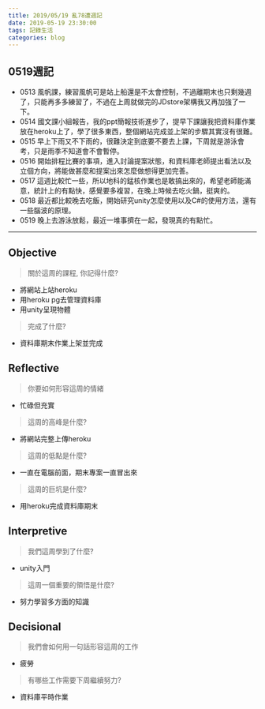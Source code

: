 ```yaml
---
title: 2019/05/19 亂78遭週記
date: 2019-05-19 23:30:00
tags: 記錄生活
categories: blog
---
```

## **0519週記**

- 0513 風帆課，練習風帆可是站上船還是不太會控制，不過離期末也只剩幾週了，只能再多多練習了，不過在上周就做完的JDstore架構我又再加強了一下。
- 0514 國文課小組報告，我的ppt簡報技術進步了，提早下課讓我把資料庫作業放在heroku上了，學了很多東西，整個網站完成並上架的步驟其實沒有很難。
- 0515 早上下雨又不下雨的，很難決定到底要不要去上課，下周就是游泳會考，只是雨季不知道會不會暫停。
- 0516 開始排程比賽的事項，進入討論提案狀態，和資料庫老師提出看法以及立個方向，將能做甚麼和提案出來怎麼做想得更加完善。
- 0517 這週比較忙一些，所以地科的錳核作業也是敢搞出來的，希望老師能滿意，統計上的有點快，感覺要多複習，在晚上時候去吃火鍋，挺爽的。
- 0518 最近都比較晚去吃飯，開始研究unity怎麼使用以及C#的使用方法，還有一些腦波的原理。
- 0519 晚上去游泳放鬆，最近一堆事擠在一起，發現真的有點忙。

---
<!-- more -->
## **Objective**

> 關於這周的課程, 你記得什麼?

- 將網站上站heroku
- 用heroku pg去管理資料庫
- 用unity呈現物體

> 完成了什麼?

* 資料庫期末作業上架並完成

## **Reflective**

> 你要如何形容這周的情緒

* 忙碌但充實

> 這周的高峰是什麼?

* 將網站完整上傳heroku

> 這周的低點是什麼?

* 一直在電腦前面，期末專案一直冒出來

> 這周的巨坑是什麼?

* 用heroku完成資料庫期末

## **Interpretive**

> 我們這周學到了什麼?

- unity入門

> 這周一個重要的領悟是什麼?

* 努力學習多方面的知識

## **Decisional**

> 我們會如何用一句話形容這周的工作

* 疲勞

> 有哪些工作需要下周繼續努力?

* 資料庫平時作業
